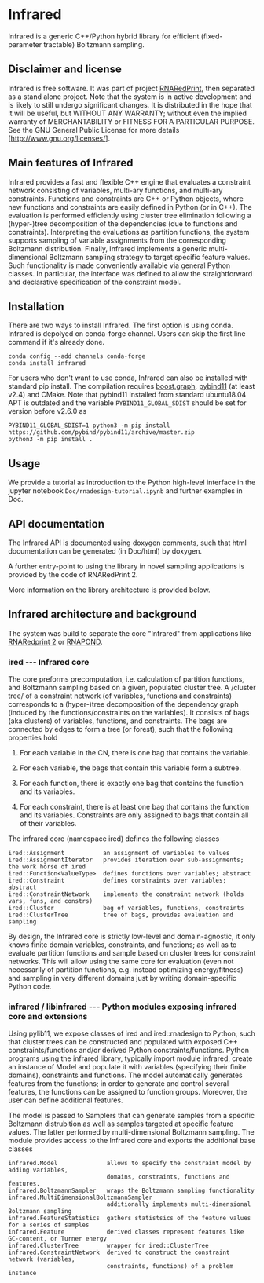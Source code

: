 # Infrared

Infrared is a generic C++/Python hybrid library for efficient
(fixed-parameter tractable) Boltzmann sampling.

## Disclaimer and license

Infrared is free software. It was part of project [RNARedPrint](https://github.com/yannponty/RNARedPrint), then separated as a stand alone project.
Note that the system is in active development and is likely to still undergo significant
changes. It is distributed in the hope that it will be useful, but
WITHOUT ANY WARRANTY; without even the implied warranty of
MERCHANTABILITY or FITNESS FOR A PARTICULAR PURPOSE.  See the GNU
General Public License for more details
[<http://www.gnu.org/licenses/>].

## Main features of Infrared

Infrared provides a fast and flexible C++ engine that evaluates a
constraint network consisting of variables, multi-ary functions, and
multi-ary constraints. Functions and constraints are C++ or Python
objects, where new functions and constraints are easily defined in Python
(or in C++). The evaluation is performed efficiently using cluster
tree elimination following a (hyper-)tree decomposition of the
dependencies (due to functions and constraints). Interpreting the
evaluations as partition functions, the system supports sampling of
variable assignments from the corresponding Boltzmann distribution.
Finally, Infrared implements a generic multi-dimensional Boltzmann
sampling strategy to target specific feature values. Such
functionality is made conveniently available via general Python
classes. In particular, the interface was defined to allow the
straightforward and declarative specification of the constraint model.

## Installation

There are two ways to install Infrared. The first option is using conda.
Infrared is depolyed on conda-forge channel.
Users can skip the first line command if it's already done.

```
conda config --add channels conda-forge 
conda install infrared
```


For users who don't want to use conda, Infrared can also be installed with standard pip install.
The compilation requires [boost.graph](https://www.boost.org/), [pybind11](https://github.com/pybind/pybind11) (at least v2.4) and CMake.
Note that pybind11 installed from standard ubuntu18.04 APT is outdated and the variable `PYBIND11_GLOBAL_SDIST` should be set for version before v2.6.0 as 

```
PYBIND11_GLOBAL_SDIST=1 python3 -m pip install https://github.com/pybind/pybind11/archive/master.zip
python3 -m pip install .
```

## Usage

We provide a tutorial as introduction to the Python high-level interface in
 the jupyter notebook ```Doc/rnadesign-tutorial.ipynb``` and further
 examples in Doc.

## API documentation

The Infrared API is documented using doxygen comments, such that
html documentation can be generated (in Doc/html) by doxygen.

A further entry-point to using the library in novel sampling applications
is provided by the code of RNARedPrint 2.

More information on the library architecture is provided below.

## Infrared architecture and background

The system was build to separate the core "Infrared" from applications
like [RNARedprint 2](https://gitlab.inria.fr/amibio/RNARedPrint) or
[RNAPOND](https://gitlab.inria.fr/amibio/RNAPOND).

### ired --- Infrared core

The core preforms precomputation, i.e. calculation of partition
functions, and Boltzmann sampling based on a given, populated cluster
tree. A /cluster tree/ of a constraint network (of variables,
functions and constraints) corresponds to a (hyper-)tree decomposition
of the dependency graph (induced by the functions/constraints on the
variables). It consists of bags (aka clusters) of variables,
functions, and constraints. The bags are connected by edges to form a
tree (or forest), such that the following properties hold

1) For each variable in the CN, there is one bag that contains the variable.

2) For each variable, the bags that contain this variable form a subtree.

3) For each function, there is exactly one bag that contains
   the function and its variables.

4) For each constraint, there is at least one bag that contains the
   function and its variables. Constraints are only assigned to bags
   that contain all of their variables.

The infrared core (namespace ired) defines the following classes

```
ired::Assignment           an assignment of variables to values
ired::AssignmentIterator   provides iteration over sub-assignments; the work horse of ired
ired::Function<ValueType>  defines functions over variables; abstract
ired::Constraint           defines constraints over variables; abstract
ired::ConstraintNetwork    implements the constraint network (holds vars, funs, and constrs)
ired::Cluster              bag of variables, functions, constraints
ired::ClusterTree          tree of bags, provides evaluation and sampling
```

By design, the Infrared core is strictly low-level and
domain-agnostic, it only knows finite domain variables, constraints,
and functions; as well as to evaluate partition functions and sample
based on cluster trees for constraint networks. This will allow using
the same core for evaluation (even not necessarily of partition
functions, e.g. instead optimizing energy/fitness) and sampling in
very different domains just by writing domain-specific Python code.


### infrared / libinfrared --- Python modules exposing infrared core and extensions

Using pylib11, we expose classes of ired and ired::rnadesign to
Python, such that cluster trees can be constructed and populated with
exposed C++ constraints/functions and/or derived Python
constraints/functions. 
Python programs  using the infrared library,
typically import module infrared, create an instance of Model and
populate it with variables (specifying their finite domains), constraints
and functions. The model automatically generates features from the
functions; in order to generate and control several features, the functions
can be assigned to function groups. Moreover, the user can define
additional features.

The model is passed to Samplers that can generate samples
from a specific Boltzmann distrubition as well as samples targeted at
specific feature values. The latter performed by multi-dimensional
Boltzmann sampling. The module provides access to the Infrared core and
exports the additional base classes 

```
infrared.Model              allows to specify the constraint model by adding variables,
                            domains, constraints, functions and features.
infrared.BoltzmannSampler   wraps the Boltzmann sampling functionality
infrared.MultiDimensionalBoltzmannSampler
                            additionally implements multi-dimensional Boltzmann sampling
infrared.FeatureStatistics  gathers statistsics of the feature values for a series of samples
infrared.Feature            derived classes represent features like GC-content, or Turner energy
infrared.ClusterTree        wrapper for ired::ClusterTree
infrared.ConstraintNetwork  derived to construct the constraint network (variables,
                            constraints, functions) of a problem instance 
```

